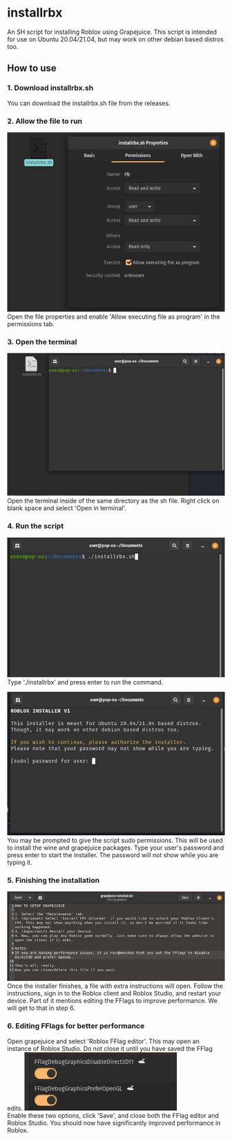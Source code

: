 # installrbx
An SH script for installing Roblox using Grapejuice.
This script is intended for use on Ubuntu 20.04/21.04, but may work on other debian based distros too.

## How to use
### 1. Download installrbx.sh
You can download the installrbx.sh file from the releases.

### 2. Allow the file to run
![image](https://github.com/astriaInight/installrbx/blob/main/images/allowexecute.png?raw=true)
<br>
Open the file properties and enable 'Allow executing file as program' in the permissions tab.

### 3. Open the terminal
![image](https://github.com/astriaInight/installrbx/blob/main/images/openterminal.png?raw=true)
<br>
Open the terminal inside of the same directory as the sh file. Right click on blank space and select 'Open in terminal'.

### 4. Run the script
![image](https://github.com/astriaInight/installrbx/blob/main/images/runfile.png?raw=true)
<br>
Type './installrbx' and press enter to run the command.

![image](https://github.com/astriaInight/installrbx/blob/main/images/sudoperms.png?raw=true)
<br>
You may be prompted to give the script sudo permissions. This will be used to install the wine and grapejuice packages.
Type your user's password and press enter to start the installer. The password will not show while you are typing it.

### 5. Finishing the installation
![image](https://github.com/astriaInight/installrbx/blob/main/images/installerfinished.png?raw=true)
<br>
Once the installer finishes, a file with extra instructions will open.
Follow the instructions, sign in to the Roblox client and Roblox Studio, and restart your device.
Part of it mentions editing the FFlags to improve performance. We will get to that in step 6.

### 6. Editing FFlags for better performance
Open grapejuice and select 'Roblox FFlag editor'. This may open an instance of Roblox Studio. Do not close it until you have saved the FFlag edits.
![image](https://github.com/astriaInight/installrbx/blob/main/images/fflagedits.png?raw=true)
<br>
Enable these two options, click 'Save', and close both the FFlag editor and Roblox Studio.
You should now have significantly improved performance in Roblox.
